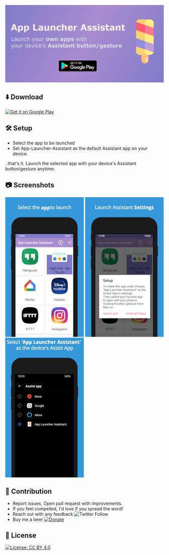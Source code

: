 ![Feature graphic](listing/feature_graphic.png)

## ⬇️ Download
[<img src="https://play.google.com/intl/en_us/badges/images/generic/en-play-badge.png" alt="Get it on Google Play" height="100">][google-play-link]

## 🛠 Setup

- Select the app to be launched 
- Set App-Launcher-Assistant as the default Assistant app on your device.

..that's it. Launch the selected app with your device's Assistant button/gesture anytime.

## 📷 Screenshots

![Screenshot](listing/screenshots/screenshot_1_small.png)
![Screenshot](listing/screenshots/screenshot_2_small.png)
![Screenshot](listing/screenshots/screenshot_3_small.png)


## 👬 Contribution

- Report issues, Open pull request with improvements.
- If you feel compelled, I'd love if you spread the word!
- Reach out with any feedback ![Twitter Follow](https://img.shields.io/twitter/follow/vinayw?style=social)
- Buy me a beer [![Donate](https://img.shields.io/badge/Donate-PayPal-green.svg)](https://www.paypal.me/vinaywadhwa)

## 🏅 License

[![License: CC BY 4.0](https://img.shields.io/badge/License-CC%20BY%204.0-lightgrey.svg)](https://creativecommons.org/licenses/by/4.0/)


[google-play-link]: https://play.google.com/store/apps/details?id=com.vwap.app_launcher_assistant&referrer=utm_source%3DGitHub%26utm_campaign%3DREADME
[f-droid-link]: https://f-droid.org/app/com.vwap.app_launcher_assistant
